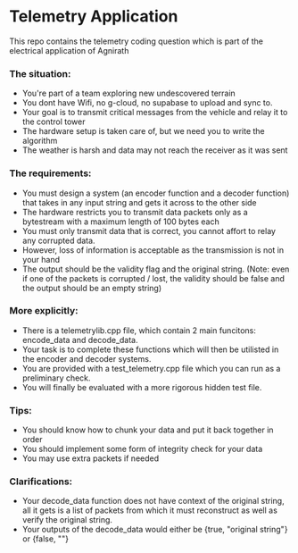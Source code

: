 # Telemetry Application
This repo contains the telemetry coding question which is part of the electrical application of Agnirath

### The situation:
- You're part of a team exploring new undescovered terrain
- You dont have Wifi, no g-cloud, no supabase to upload and sync to.
- Your goal is to transmit critical messages from the vehicle and relay it to the control tower
- The hardware setup is taken care of, but we need you to write the algorithm
- The weather is harsh and data may not reach the receiver as it was sent

### The requirements:
- You must design a system (an encoder function and a decoder function) that takes in any input string and gets it across to the other side
- The hardware restricts you to transmit data packets only as a bytestream with a maximum length of 100 bytes each
- You must only transmit data that is correct, you cannot affort to relay any corrupted data.
- However, loss of information is acceptable as the transmission is not in your hand
- The output should be the validity flag and the original string. (Note: even if one of the packets is corrupted / lost, the validity should be false and the output should be an empty string)

### More explicitly:
- There is a telemetrylib.cpp file, which contain 2 main funcitons: encode_data and decode_data.
- Your task is to complete these functions which will then be utilisted in the encoder and decoder systems.
- You are provided with a test_telemetry.cpp file which you can run as a preliminary check.
- You will finally be evaluated with a more rigorous hidden test file. 

### Tips:
- You should know how to chunk your data and put it back together in order
- You should implement some form of integrity check for your data
- You may use extra packets if needed

### Clarifications:
- Your decode_data function does not have context of the original string, all it gets is a list of packets from which it must reconstruct as well as verify the original string.
- Your outputs of the decode_data would either be {true, "original string"} or {false, ""}